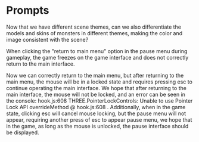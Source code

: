 # Prompts

Now that we have different scene themes, can we also differentiate the models and skins of monsters in different themes, making the color and image consistent with the scene?

When clicking the "return to main menu" option in the pause menu during gameplay, the game freezes on the game interface and does not correctly return to the main interface.

Now we can correctly return to the main menu, but after returning to the main menu, the mouse will be in a locked state and requires pressing esc to continue operating the main interface. We hope that after returning to the main interface, the mouse will not be locked, and an error can be seen in the console: hook.js:608 THREE.PointerLockControls: Unable to use Pointer Lock API
overrideMethod @ hook.js:608 . Additionally, when in the game state, clicking esc will cancel mouse locking, but the pause menu will not appear, requiring another press of esc to appear pause menu, we hope that in the game, as long as the mouse is unlocked, the pause interface should be displayed.
